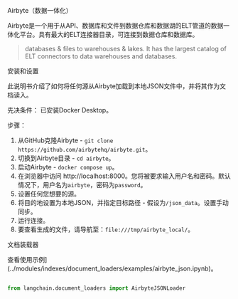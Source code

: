 Airbyte（数据一体化）


Airbyte是一个用于从API、数据库和文件到数据仓库和数据湖的ELT管道的数据一体化平台。具有最大的ELT连接器目录，可连接到数据仓库和数据库。
> databases & files to warehouses & lakes. It has the largest catalog of ELT connectors to data warehouses and databases.



安装和设置


此说明书介绍了如何将任何源从Airbyte加载到本地JSON文件中，并将其作为文档读入。


先决条件：
已安装Docker Desktop。


步骤：
1. 从GitHub克隆Airbyte - `git clone https://github.com/airbytehq/airbyte.git`。
2. 切换到Airbyte目录 - `cd airbyte`。
3. 启动Airbyte - `docker compose up`。
4. 在浏览器中访问 http://localhost:8000。您将被要求输入用户名和密码。默认情况下，用户名为`airbyte`，密码为`password`。
5. 设置任何您想要的源。
6. 将目的地设置为本地JSON，并指定目标路径 - 假设为`/json_data`。设置手动同步。
7. 运行连接。
8. 要查看生成的文件，请导航至：`file:///tmp/airbyte_local/`。


文档装载器


查看使用示例](../modules/indexes/document_loaders/examples/airbyte_json.ipynb)。


```python

from langchain.document_loaders import AirbyteJSONLoader

```

